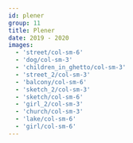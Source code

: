 ```yaml
---
id: plener
group: 11
title: Plener
date: 2019 - 2020
images:
  - 'street/col-sm-6'
  - 'dog/col-sm-3'
  - 'children_in_ghetto/col-sm-3'
  - 'street_2/col-sm-3'
  - 'balcony/col-sm-6'
  - 'sketch_2/col-sm-3'
  - 'sketch/col-sm-6'
  - 'girl_2/col-sm-3'
  - 'church/col-sm-3'
  - 'lake/col-sm-6'
  - 'girl/col-sm-6'
---
```

